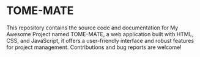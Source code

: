 # TOME-MATE
This repository contains the source code and documentation for My Awesome Project named TOME-MATE, a web application built with HTML, CSS, and JavaScript, it offers a user-friendly interface and robust features for project management. Contributions and bug reports are welcome!
